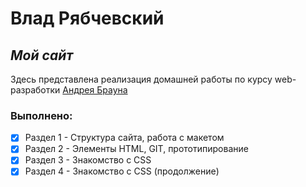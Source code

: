 # Влад Рябчевский
## _Мой сайт_

Здесь представлена реализация домашней работы по курсу web-разработки [Андрея Брауна](https://vk.com/school_brown)
### Выполнено:
- [x] Раздел 1 - Структура сайта, работа с макетом
- [x] Раздел 2 - Элементы HTML, GIT, прототипирование
- [x] Раздел 3 - Знакомство с CSS 
- [x] Раздел 4 - Знакомство с CSS (продолжение)
